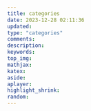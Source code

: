 ```yaml
---
title: categories
date: 2023-12-28 02:11:36
updated:
type: "categories"
comments:
description:
keywords:
top_img:
mathjax:
katex:
aside:
aplayer:
highlight_shrink:
random:
---
```

